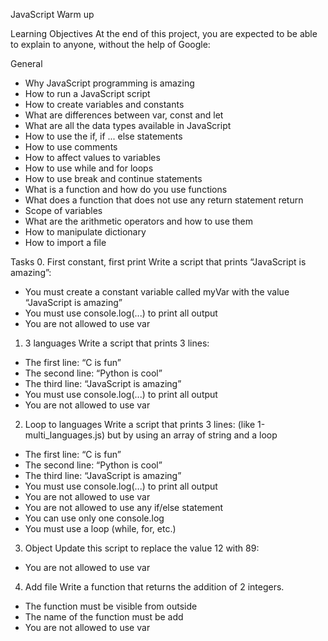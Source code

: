 JavaScript Warm up

Learning Objectives
At the end of this project, you are expected to be able to explain to anyone, without the help of Google:

General
- 	Why JavaScript programming is amazing
-	How to run a JavaScript script
-	How to create variables and constants
-	What are differences between var, const and let
-	What are all the data types available in JavaScript
-	How to use the if, if ... else statements
-	How to use comments
-	How to affect values to variables
-	How to use while and for loops
-	How to use break and continue statements
-	What is a function and how do you use functions
-	What does a function that does not use any return statement return
-	Scope of variables
-	What are the arithmetic operators and how to use them
-	How to manipulate dictionary
-	How to import a file

Tasks
0. First constant, first print
Write a script that prints “JavaScript is amazing”:
-	You must create a constant variable called myVar with the value “JavaScript is amazing”
-	You must use console.log(...) to print all output
-	You are not allowed to use var

1. 3 languages
Write a script that prints 3 lines:
-	The first line: “C is fun”
-	The second line: “Python is cool”
-	The third line: “JavaScript is amazing”
-	You must use console.log(...) to print all output
-	You are not allowed to use var

2. Loop to languages
Write a script that prints 3 lines: (like 1-multi_languages.js) but by using an array of string and a loop
-	The first line: “C is fun”
-	The second line: “Python is cool”
-	The third line: “JavaScript is amazing”
-	You must use console.log(...) to print all output
-	You are not allowed to use var
-	You are not allowed to use any if/else statement
-	You can use only one console.log
-	You must use a loop (while, for, etc.)

3. Object
Update this script to replace the value 12 with 89:
-	You are not allowed to use var

4. Add file
Write a function that returns the addition of 2 integers.
-	The function must be visible from outside
-	The name of the function must be add
-	You are not allowed to use var